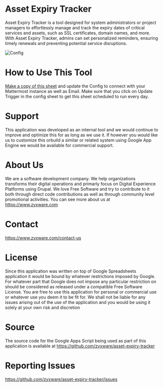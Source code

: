 # Asset Expiry Tracker
Asset Expiry Tracker is a tool designed for system administrators or project managers to effortlessly manage and track the expiry dates of critical services and assets, such as SSL certificates, domain names, and more. With Asset Expiry Tracker, admins can set personalized reminders, ensuring timely renewals and preventing potential service disruptions.

![Config](https://github.com/zyxware/asset-expiry-tracker/assets/109938/c06fa7da-317c-4f5d-82e0-8869511b79c5)

# How to Use This Tool
[Make a copy of this sheet](https://docs.google.com/spreadsheets/d/15QrahRu29vNgV_UXCJi_bStJlMEVk6RXsi6mdRTB0d4/template/preview) and update the Config to connect with your Mattermost instance as well as Email. Make sure that you click on Update Trigger in the config sheet to get this sheet scheduled to run every day.

# Support
This application was developed as an internal tool and we would continue to improve and optimize this for as long as we use it. If however you would like us to customize this orbuild a similar or related system using Google App Engine we would be available for commercial support.

# About Us
We are a software development company. We help organizations transforms their digital operations and primarly focus on Digital Experience Platforms using Drupal. We love Free Software and try to contribute to it both through direct code contributions as well as through community level promotional activities. You can see more about us at https://www.zyxware.com

# Contact
https://www.zyxware.com/contact-us

# License
Since this application was written on top of Google Spreadsheets application it would be bound by whatever restrictions imposed by Google. For whatever part that Google does not impose any particular restriction on should be considered as released under a compatible Free Software License. You are free to use this application for personal or commercial use or whatever use you deem it to be fit for. We shall not be liable for any issues arising out of the use of the application and you would be using it solely at your own risk and discretion

# Source
The source code for the Google Apps Script being used as part of this application is available at https://github.com/zyxware/asset-expiry-tracker

# Reporting Issues
https://github.com/zyxware/asset-expiry-tracker/issues
